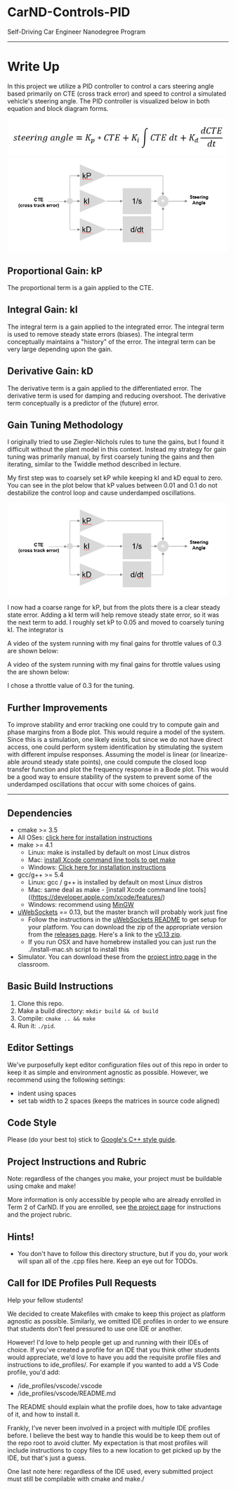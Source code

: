 # CarND-Controls-PID
Self-Driving Car Engineer Nanodegree Program

---

[//]: # (Image References)

[image1]: ./images/PID_equation.png "PID_EQ"
[image2]: ./images/PID_diagram.png "PID_DIAGRAM"
[image3]: ./images/PID_diagram.png "KP_TUNE_PLOT"
[image4]: ./images/PID_diagram.png "KI_TUNE_PLOT"
[image5]: ./images/PID_diagram.png "KD_TUNE_PLOT"

# Write Up

In this project we utilize a PID controller to control a cars steering angle based primarily on CTE (cross track error) and speed to control a simulated vehicle's steering angle. The PID controller is visualized below in both equation and block diagram forms.

![alt text][image1]
![alt text][image2]

## Proportional Gain: kP
The proportional term is a gain applied to the CTE. 

## Integral Gain: kI
The integral term is a gain applied to the integrated error. The integral term is used to remove steady state errors (biases). The integral term conceptually maintains a "history" of the error. The integral term can be very large depending upon the gain. 

## Derivative Gain: kD
The derivative term is a gain applied to the differentiated error. The derivative term is used for damping and reducing overshoot. The derivative term conceptually is a predictor of the (future) error.  

## Gain Tuning Methodology
I originally tried to use Ziegler-Nichols rules to tune the gains, but I found it difficult without the plant model in this context. Instead my strategy for gain tuning was primarily manual, by first coarsely tuning the gains and then iterating, similar to the Twiddle method described in lecture.

My first step was to coarsely set kP while keeping kI and kD equal to zero. You can see in the plot below that kP values between 0.01 and 0.1 do not destabilize the control loop and cause underdamped oscillations. 

![alt text][image3]

I now had a coarse range for kP, but from the plots there is a clear steady state error. Adding a kI term will help remove steady state error, so it was the next term to add. I roughly set kP to 0.05 and moved to coarsely tuning kI. The integrator is  





A video of the system running with my final gains for throttle values of 0.3 are shown below:

A video of the system running with my final gains for throttle values using the  are shown below:

I chose a throttle value of 0.3 for the tuning. 


## Further Improvements
To improve stability and error tracking one could try to compute gain and phase margins from a Bode plot. This would require a model of the system. Since this is a simulation, one likely exists, but since we do not have direct access, one could perform system identification by stimulating the system with different impulse responses. Assuming the model is linear (or linearize-able around steady state points), one could compute the closed loop transfer function and plot the frequency response in a Bode plot. This would be a good way to ensure stability of the system to prevent some of the underdamped oscillations that occur with some choices of gains. 

---

## Dependencies

* cmake >= 3.5
 * All OSes: [click here for installation instructions](https://cmake.org/install/)
* make >= 4.1
  * Linux: make is installed by default on most Linux distros
  * Mac: [install Xcode command line tools to get make](https://developer.apple.com/xcode/features/)
  * Windows: [Click here for installation instructions](http://gnuwin32.sourceforge.net/packages/make.htm)
* gcc/g++ >= 5.4
  * Linux: gcc / g++ is installed by default on most Linux distros
  * Mac: same deal as make - [install Xcode command line tools]((https://developer.apple.com/xcode/features/)
  * Windows: recommend using [MinGW](http://www.mingw.org/)
* [uWebSockets](https://github.com/uWebSockets/uWebSockets) == 0.13, but the master branch will probably work just fine
  * Follow the instructions in the [uWebSockets README](https://github.com/uWebSockets/uWebSockets/blob/master/README.md) to get setup for your platform. You can download the zip of the appropriate version from the [releases page](https://github.com/uWebSockets/uWebSockets/releases). Here's a link to the [v0.13 zip](https://github.com/uWebSockets/uWebSockets/archive/v0.13.0.zip).
  * If you run OSX and have homebrew installed you can just run the ./install-mac.sh script to install this
* Simulator. You can download these from the [project intro page](https://github.com/udacity/CarND-PID-Control-Project/releases) in the classroom.

## Basic Build Instructions

1. Clone this repo.
2. Make a build directory: `mkdir build && cd build`
3. Compile: `cmake .. && make`
4. Run it: `./pid`. 

## Editor Settings

We've purposefully kept editor configuration files out of this repo in order to
keep it as simple and environment agnostic as possible. However, we recommend
using the following settings:

* indent using spaces
* set tab width to 2 spaces (keeps the matrices in source code aligned)

## Code Style

Please (do your best to) stick to [Google's C++ style guide](https://google.github.io/styleguide/cppguide.html).

## Project Instructions and Rubric

Note: regardless of the changes you make, your project must be buildable using
cmake and make!

More information is only accessible by people who are already enrolled in Term 2
of CarND. If you are enrolled, see [the project page](https://classroom.udacity.com/nanodegrees/nd013/parts/40f38239-66b6-46ec-ae68-03afd8a601c8/modules/f1820894-8322-4bb3-81aa-b26b3c6dcbaf/lessons/e8235395-22dd-4b87-88e0-d108c5e5bbf4/concepts/6a4d8d42-6a04-4aa6-b284-1697c0fd6562)
for instructions and the project rubric.

## Hints!

* You don't have to follow this directory structure, but if you do, your work
  will span all of the .cpp files here. Keep an eye out for TODOs.

## Call for IDE Profiles Pull Requests

Help your fellow students!

We decided to create Makefiles with cmake to keep this project as platform
agnostic as possible. Similarly, we omitted IDE profiles in order to we ensure
that students don't feel pressured to use one IDE or another.

However! I'd love to help people get up and running with their IDEs of choice.
If you've created a profile for an IDE that you think other students would
appreciate, we'd love to have you add the requisite profile files and
instructions to ide_profiles/. For example if you wanted to add a VS Code
profile, you'd add:

* /ide_profiles/vscode/.vscode
* /ide_profiles/vscode/README.md

The README should explain what the profile does, how to take advantage of it,
and how to install it.

Frankly, I've never been involved in a project with multiple IDE profiles
before. I believe the best way to handle this would be to keep them out of the
repo root to avoid clutter. My expectation is that most profiles will include
instructions to copy files to a new location to get picked up by the IDE, but
that's just a guess.

One last note here: regardless of the IDE used, every submitted project must
still be compilable with cmake and make./
